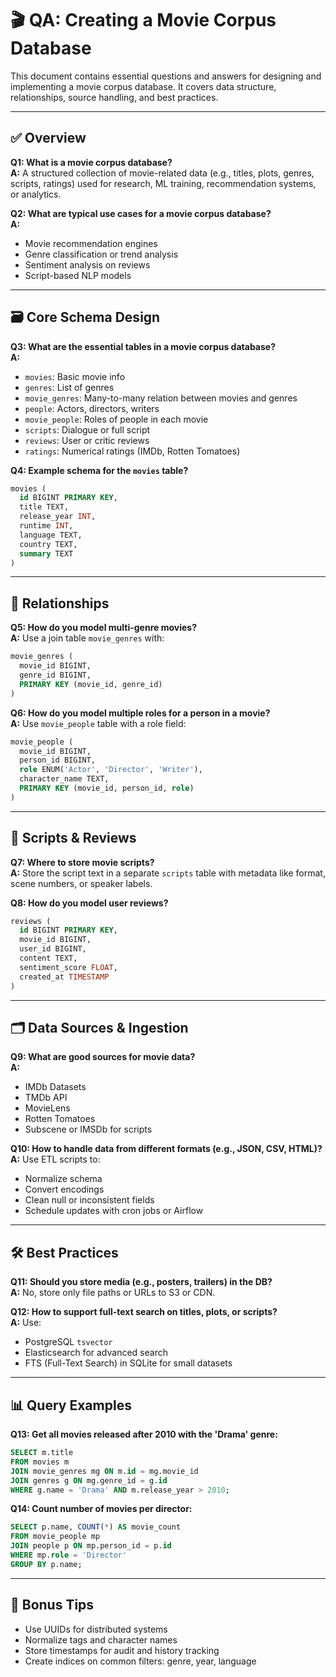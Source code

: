 # 🎬 QA: Creating a Movie Corpus Database

This document contains essential questions and answers for designing and implementing a movie corpus database. It covers data structure, relationships, source handling, and best practices.

---

## ✅ Overview

**Q1: What is a movie corpus database?**  
**A:** A structured collection of movie-related data (e.g., titles, plots, genres, scripts, ratings) used for research, ML training, recommendation systems, or analytics.

**Q2: What are typical use cases for a movie corpus database?**  
**A:**  
- Movie recommendation engines  
- Genre classification or trend analysis  
- Sentiment analysis on reviews  
- Script-based NLP models

---

## 🗃️ Core Schema Design

**Q3: What are the essential tables in a movie corpus database?**  
**A:**  
- `movies`: Basic movie info  
- `genres`: List of genres  
- `movie_genres`: Many-to-many relation between movies and genres  
- `people`: Actors, directors, writers  
- `movie_people`: Roles of people in each movie  
- `scripts`: Dialogue or full script  
- `reviews`: User or critic reviews  
- `ratings`: Numerical ratings (IMDb, Rotten Tomatoes)

**Q4: Example schema for the `movies` table?**  
```sql
movies (
  id BIGINT PRIMARY KEY,
  title TEXT,
  release_year INT,
  runtime INT,
  language TEXT,
  country TEXT,
  summary TEXT
)
```

---

## 🔁 Relationships

**Q5: How do you model multi-genre movies?**  
**A:** Use a join table `movie_genres` with:
```sql
movie_genres (
  movie_id BIGINT,
  genre_id BIGINT,
  PRIMARY KEY (movie_id, genre_id)
)
```

**Q6: How do you model multiple roles for a person in a movie?**  
**A:** Use `movie_people` table with a role field:
```sql
movie_people (
  movie_id BIGINT,
  person_id BIGINT,
  role ENUM('Actor', 'Director', 'Writer'),
  character_name TEXT,
  PRIMARY KEY (movie_id, person_id, role)
)
```

---

## 📁 Scripts & Reviews

**Q7: Where to store movie scripts?**  
**A:** Store the script text in a separate `scripts` table with metadata like format, scene numbers, or speaker labels.

**Q8: How do you model user reviews?**  
```sql
reviews (
  id BIGINT PRIMARY KEY,
  movie_id BIGINT,
  user_id BIGINT,
  content TEXT,
  sentiment_score FLOAT,
  created_at TIMESTAMP
)
```

---

## 🗂️ Data Sources & Ingestion

**Q9: What are good sources for movie data?**  
**A:**  
- IMDb Datasets  
- TMDb API  
- MovieLens  
- Rotten Tomatoes  
- Subscene or IMSDb for scripts

**Q10: How to handle data from different formats (e.g., JSON, CSV, HTML)?**  
**A:** Use ETL scripts to:
- Normalize schema
- Convert encodings
- Clean null or inconsistent fields
- Schedule updates with cron jobs or Airflow

---

## 🛠 Best Practices

**Q11: Should you store media (e.g., posters, trailers) in the DB?**  
**A:** No, store only file paths or URLs to S3 or CDN.

**Q12: How to support full-text search on titles, plots, or scripts?**  
**A:** Use:
- PostgreSQL `tsvector`
- Elasticsearch for advanced search
- FTS (Full-Text Search) in SQLite for small datasets

---

## 📊 Query Examples

**Q13: Get all movies released after 2010 with the 'Drama' genre:**  
```sql
SELECT m.title
FROM movies m
JOIN movie_genres mg ON m.id = mg.movie_id
JOIN genres g ON mg.genre_id = g.id
WHERE g.name = 'Drama' AND m.release_year > 2010;
```

**Q14: Count number of movies per director:**  
```sql
SELECT p.name, COUNT(*) AS movie_count
FROM movie_people mp
JOIN people p ON mp.person_id = p.id
WHERE mp.role = 'Director'
GROUP BY p.name;
```

---

## 🧩 Bonus Tips

- Use UUIDs for distributed systems  
- Normalize tags and character names  
- Store timestamps for audit and history tracking  
- Create indices on common filters: genre, year, language

